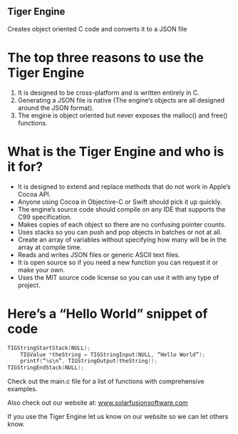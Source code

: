 ## Tiger Engine
Creates object oriented C code and converts it to a JSON file

# The top three reasons to use the Tiger Engine

1. It is designed to be cross-platform and is written entirely in C.
2. Generating a JSON file is native (The engine’s objects are all designed around the JSON format).
3. The engine is object oriented but never exposes the malloc() and free() functions.

# What is the Tiger Engine and who is it for?

* It is designed to extend and replace methods that do not work in Apple’s Cocoa API.
* Anyone using Cocoa in Objective-C or Swift should pick it up quickly.
* The engine’s source code should compile on any IDE that supports the C99 specification.
* Makes copies of each object so there are no confusing pointer counts.
* Uses stacks so you can push and pop objects in batches or not at all.
* Create an array of variables without specifying how many will be in the array at compile time.
* Reads and writes JSON files or generic ASCII text files.
* It is open source so if you need a new function you can request it or make your own.
* Uses the MIT source code license so you can use it with any type of project.

# Here’s a “Hello World” snippet of code

```c
TIGStringStartStack(NULL);
	TIGValue *theString = TIGStringInput(NULL, “Hello World”);
	printf(“%s\n”, TIGStringOutput(theString));
TIGStringEndStack(NULL);
```
Check out the main.c file for a list of functions with comprehensive examples.

Also check out our website at: www.solarfusionsoftware.com

If you use the Tiger Engine let us know on our website so we can let others know.
